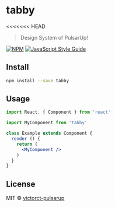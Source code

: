 # tabby
<<<<<<< HEAD

> Design System of PulsarUp!

[![NPM](https://img.shields.io/npm/v/tabby.svg)](https://www.npmjs.com/package/tabby) [![JavaScript Style Guide](https://img.shields.io/badge/code_style-standard-brightgreen.svg)](https://standardjs.com)

## Install

```bash
npm install --save tabby
```

## Usage

```jsx
import React, { Component } from 'react'

import MyComponent from 'tabby'

class Example extends Component {
  render () {
    return (
      <MyComponent />
    )
  }
}
```

## License

MIT © [victorct-pulsarup](https://github.com/victorct-pulsarup)
